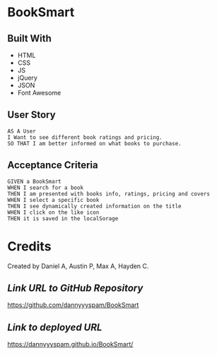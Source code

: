 # BookSmart

## Built With
* HTML
* CSS
* JS
* jQuery
* JSON
* Font Awesome

## User Story
```
AS A User
I Want to see different book ratings and pricing.
SO THAT I am better informed on what books to purchase.
```

## Acceptance Criteria
```
GIVEN a BookSmart
WHEN I search for a book
THEN I am presented with books info, ratings, pricing and covers 
WHEN I select a specific book
THEN I see dynamically created information on the title
WHEN I click on the like icon
THEN it is saved in the localSorage
```

# Credits

Created by Daniel A, Austin P, Max A, Hayden C.

## **_Link URL to GitHub Repository_**

https://github.com/dannyyyspam/BookSmart

## **_Link to deployed URL_**

https://dannyyyspam.github.io/BookSmart/

